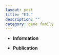 ```yaml
---
layout: post
title: "EIL"
description: ""
category: gene family
---
```


* **Information**  

* **Publication**  



